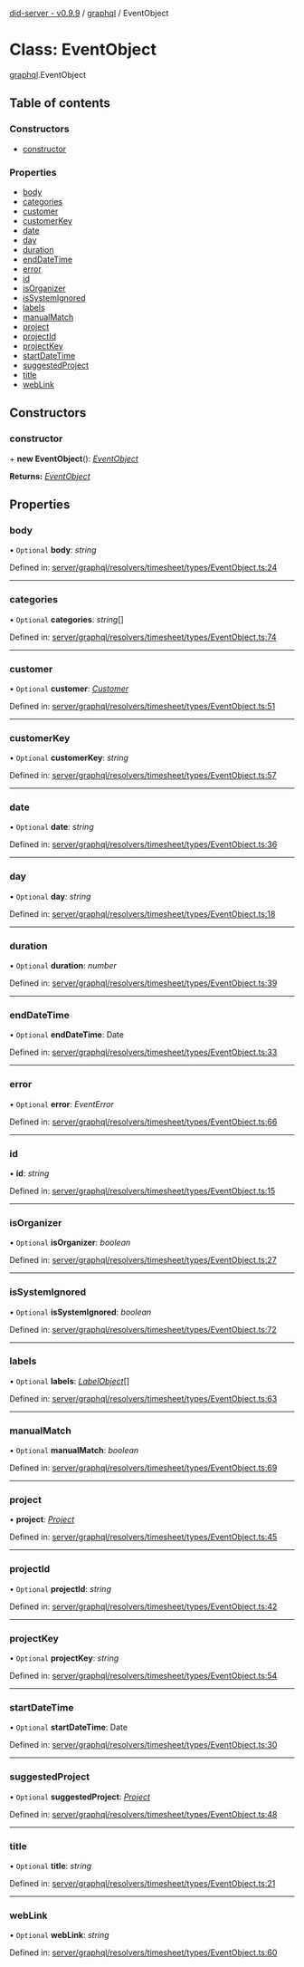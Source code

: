 [did-server - v0.9.9](../README.md) / [graphql](../modules/graphql.md) / EventObject

# Class: EventObject

[graphql](../modules/graphql.md).EventObject

## Table of contents

### Constructors

- [constructor](graphql.eventobject.md#constructor)

### Properties

- [body](graphql.eventobject.md#body)
- [categories](graphql.eventobject.md#categories)
- [customer](graphql.eventobject.md#customer)
- [customerKey](graphql.eventobject.md#customerkey)
- [date](graphql.eventobject.md#date)
- [day](graphql.eventobject.md#day)
- [duration](graphql.eventobject.md#duration)
- [endDateTime](graphql.eventobject.md#enddatetime)
- [error](graphql.eventobject.md#error)
- [id](graphql.eventobject.md#id)
- [isOrganizer](graphql.eventobject.md#isorganizer)
- [isSystemIgnored](graphql.eventobject.md#issystemignored)
- [labels](graphql.eventobject.md#labels)
- [manualMatch](graphql.eventobject.md#manualmatch)
- [project](graphql.eventobject.md#project)
- [projectId](graphql.eventobject.md#projectid)
- [projectKey](graphql.eventobject.md#projectkey)
- [startDateTime](graphql.eventobject.md#startdatetime)
- [suggestedProject](graphql.eventobject.md#suggestedproject)
- [title](graphql.eventobject.md#title)
- [webLink](graphql.eventobject.md#weblink)

## Constructors

### constructor

\+ **new EventObject**(): [*EventObject*](graphql.eventobject.md)

**Returns:** [*EventObject*](graphql.eventobject.md)

## Properties

### body

• `Optional` **body**: *string*

Defined in: [server/graphql/resolvers/timesheet/types/EventObject.ts:24](https://github.com/Puzzlepart/did/blob/dev/server/graphql/resolvers/timesheet/types/EventObject.ts#L24)

___

### categories

• `Optional` **categories**: *string*[]

Defined in: [server/graphql/resolvers/timesheet/types/EventObject.ts:74](https://github.com/Puzzlepart/did/blob/dev/server/graphql/resolvers/timesheet/types/EventObject.ts#L74)

___

### customer

• `Optional` **customer**: [*Customer*](graphql.customer.md)

Defined in: [server/graphql/resolvers/timesheet/types/EventObject.ts:51](https://github.com/Puzzlepart/did/blob/dev/server/graphql/resolvers/timesheet/types/EventObject.ts#L51)

___

### customerKey

• `Optional` **customerKey**: *string*

Defined in: [server/graphql/resolvers/timesheet/types/EventObject.ts:57](https://github.com/Puzzlepart/did/blob/dev/server/graphql/resolvers/timesheet/types/EventObject.ts#L57)

___

### date

• `Optional` **date**: *string*

Defined in: [server/graphql/resolvers/timesheet/types/EventObject.ts:36](https://github.com/Puzzlepart/did/blob/dev/server/graphql/resolvers/timesheet/types/EventObject.ts#L36)

___

### day

• `Optional` **day**: *string*

Defined in: [server/graphql/resolvers/timesheet/types/EventObject.ts:18](https://github.com/Puzzlepart/did/blob/dev/server/graphql/resolvers/timesheet/types/EventObject.ts#L18)

___

### duration

• `Optional` **duration**: *number*

Defined in: [server/graphql/resolvers/timesheet/types/EventObject.ts:39](https://github.com/Puzzlepart/did/blob/dev/server/graphql/resolvers/timesheet/types/EventObject.ts#L39)

___

### endDateTime

• `Optional` **endDateTime**: Date

Defined in: [server/graphql/resolvers/timesheet/types/EventObject.ts:33](https://github.com/Puzzlepart/did/blob/dev/server/graphql/resolvers/timesheet/types/EventObject.ts#L33)

___

### error

• `Optional` **error**: *EventError*

Defined in: [server/graphql/resolvers/timesheet/types/EventObject.ts:66](https://github.com/Puzzlepart/did/blob/dev/server/graphql/resolvers/timesheet/types/EventObject.ts#L66)

___

### id

• **id**: *string*

Defined in: [server/graphql/resolvers/timesheet/types/EventObject.ts:15](https://github.com/Puzzlepart/did/blob/dev/server/graphql/resolvers/timesheet/types/EventObject.ts#L15)

___

### isOrganizer

• `Optional` **isOrganizer**: *boolean*

Defined in: [server/graphql/resolvers/timesheet/types/EventObject.ts:27](https://github.com/Puzzlepart/did/blob/dev/server/graphql/resolvers/timesheet/types/EventObject.ts#L27)

___

### isSystemIgnored

• `Optional` **isSystemIgnored**: *boolean*

Defined in: [server/graphql/resolvers/timesheet/types/EventObject.ts:72](https://github.com/Puzzlepart/did/blob/dev/server/graphql/resolvers/timesheet/types/EventObject.ts#L72)

___

### labels

• `Optional` **labels**: [*LabelObject*](graphql.labelobject.md)[]

Defined in: [server/graphql/resolvers/timesheet/types/EventObject.ts:63](https://github.com/Puzzlepart/did/blob/dev/server/graphql/resolvers/timesheet/types/EventObject.ts#L63)

___

### manualMatch

• `Optional` **manualMatch**: *boolean*

Defined in: [server/graphql/resolvers/timesheet/types/EventObject.ts:69](https://github.com/Puzzlepart/did/blob/dev/server/graphql/resolvers/timesheet/types/EventObject.ts#L69)

___

### project

• **project**: [*Project*](graphql.project.md)

Defined in: [server/graphql/resolvers/timesheet/types/EventObject.ts:45](https://github.com/Puzzlepart/did/blob/dev/server/graphql/resolvers/timesheet/types/EventObject.ts#L45)

___

### projectId

• `Optional` **projectId**: *string*

Defined in: [server/graphql/resolvers/timesheet/types/EventObject.ts:42](https://github.com/Puzzlepart/did/blob/dev/server/graphql/resolvers/timesheet/types/EventObject.ts#L42)

___

### projectKey

• `Optional` **projectKey**: *string*

Defined in: [server/graphql/resolvers/timesheet/types/EventObject.ts:54](https://github.com/Puzzlepart/did/blob/dev/server/graphql/resolvers/timesheet/types/EventObject.ts#L54)

___

### startDateTime

• `Optional` **startDateTime**: Date

Defined in: [server/graphql/resolvers/timesheet/types/EventObject.ts:30](https://github.com/Puzzlepart/did/blob/dev/server/graphql/resolvers/timesheet/types/EventObject.ts#L30)

___

### suggestedProject

• `Optional` **suggestedProject**: [*Project*](graphql.project.md)

Defined in: [server/graphql/resolvers/timesheet/types/EventObject.ts:48](https://github.com/Puzzlepart/did/blob/dev/server/graphql/resolvers/timesheet/types/EventObject.ts#L48)

___

### title

• `Optional` **title**: *string*

Defined in: [server/graphql/resolvers/timesheet/types/EventObject.ts:21](https://github.com/Puzzlepart/did/blob/dev/server/graphql/resolvers/timesheet/types/EventObject.ts#L21)

___

### webLink

• `Optional` **webLink**: *string*

Defined in: [server/graphql/resolvers/timesheet/types/EventObject.ts:60](https://github.com/Puzzlepart/did/blob/dev/server/graphql/resolvers/timesheet/types/EventObject.ts#L60)
